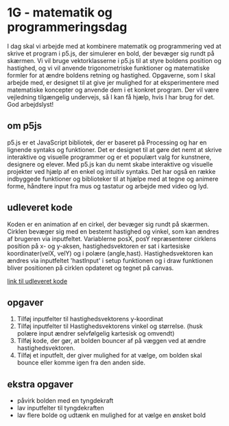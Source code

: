 # 1G - matematik og programmeringsdag
I dag skal vi arbejde med at kombinere matematik og programmering ved at skrive et program i p5.js, der simulerer en bold, der bevæger sig rundt på skærmen. Vi vil bruge vektorklasserne i p5.js til at styre boldens position og hastighed, og vi vil anvende trigonometriske funktioner og matematiske formler for at ændre boldens retning og hastighed. Opgaverne, som I skal arbejde med, er designet til at give jer mulighed for at eksperimentere med matematiske koncepter og anvende dem i et konkret program. Der vil være vejledning tilgængelig undervejs, så I kan få hjælp, hvis I har brug for det.    
God arbejdslyst!

## om p5js
p5.js er et JavaScript bibliotek, der er baseret på Processing og har en lignende syntaks og funktioner. Det er designet til at gøre det nemt at skrive interaktive og visuelle programmer og er et populært valg for kunstnere, designere og elever. Med p5.js kan du nemt skabe interaktive og visuelle projekter ved hjælp af en enkel og intuitiv syntaks. Det har også en række indbyggede funktioner og biblioteker til at hjælpe med at tegne og animere forme, håndtere input fra mus og tastatur og arbejde med video og lyd.   

## udleveret kode
Koden er en animation af en cirkel, der bevæger sig rundt på skærmen. Cirklen bevæger sig med en bestemt hastighed og vinkel, som kan ændres af brugeren via inputfeltet. Variablerne posX, posY repræsenterer cirklens position på x- og y-aksen, hastighedsvektoren er sat i kartesiske koordinater(velX, velY) og i polære (angle,hast). Hastighedsvektoren kan ændres via inputfeltet 'hastInput' i setup funktionen og i draw funktionen bliver positionen på cirklen opdateret og tegnet på canvas.   

[link til udleveret kode](https://editor.p5js.org/ajrp/sketches/9tmny3Eio)

<!-- [prøv programmet](programmet/index.html) -->

## opgaver
1. Tilføj inputfelter til hastighedsvektorens y-koordinat 
2. Tilføj inputfelter til Hastighedsvektorens vinkel og størrelse. (husk polære input ændrer selvfølgelig kartesisk og omvendt)
3. Tilføj kode, der gør, at bolden bouncer af på væggen ved at ændre hastighedsvektoren.
4. Tilføj et inputfelt, der giver mulighed for at vælge, om bolden skal bounce eller komme igen fra den anden side.

## ekstra opgaver
- påvirk bolden med en tyngdekraft
- lav inputfelter til tyngdekraften
- lav flere bolde og udtænk en mulighed for at vælge en ønsket bold
